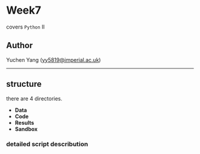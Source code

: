 # Week7
covers `Python` II

## Author
Yuchen Yang (yy5819@imperial.ac.uk)

***

## structure
there are 4 directories.
- **Data**
- **Code** 
- **Results** 
- **Sandbox** 

### detailed script describution
